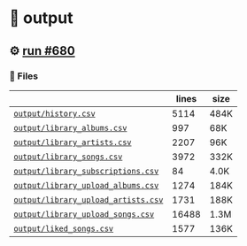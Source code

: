# 📝  output 

## ⚙️ [run #680](https://github.com/jwenerd/ytm-dl/actions/runs/8290493610)

### 📁 Files

|                                                                         |lines|size|
|-------------------------------------------------------------------------|-----|----|
|[`output/history.csv` ](output/history.csv)                              |5114 |484K|
|[`output/library_albums.csv` ](output/library_albums.csv)                |997  |68K |
|[`output/library_artists.csv` ](output/library_artists.csv)              |2207 |96K |
|[`output/library_songs.csv` ](output/library_songs.csv)                  |3972 |332K|
|[`output/library_subscriptions.csv` ](output/library_subscriptions.csv)  |84   |4.0K|
|[`output/library_upload_albums.csv` ](output/library_upload_albums.csv)  |1274 |184K|
|[`output/library_upload_artists.csv` ](output/library_upload_artists.csv)|1731 |188K|
|[`output/library_upload_songs.csv` ](output/library_upload_songs.csv)    |16488|1.3M|
|[`output/liked_songs.csv` ](output/liked_songs.csv)                      |1577 |136K|